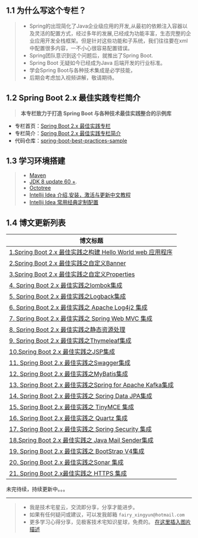 ## 1.1 为什么写这个专栏？
> - Spring的出现简化了Java企业级应用的开发,从最初的依赖注入容器以及灵活的配置方式，经过多年的发展,已经成为功能丰富，生态完整的企业应用开发全栈框架。但是针对这些功能和子系统，我们往往要在xml中配置很多内容，一不小心很容易配置错误。 
> - Spring团队意识到这个问题后，就推出了Spring Boot.
> -  Spring Boot 无疑如今已经成为Java 后端开发的行业标准。
> - 学会Spring Boot与各种技术集成是必学技能，
> - 后期会考虑加入视频讲解，敬请期待。
## 1.2 Spring Boot 2.x 最佳实践专栏简介
> **本专栏致力于打造 Spring Boot 与各种技术最佳实践整合的示例库**

 - 专栏首页：[Spring Boot  2.x 最佳实践专栏](https://xingyun.blog.csdn.net/category_9284593.html)
 - 专栏简介：[Spring Boot 2.x 最佳实践专栏简介](https://xingyun.blog.csdn.net/article/details/103041834) 
- 代码仓库：[spring-boot-best-practices-sample](https://github.com/geekxingyun/spring-boot-best-practices-sample)
## 1.3 学习环境搭建
> -  [Maven](https://xingyun.blog.csdn.net/article/details/91415197) 
> - [JDK 8 update 60 +](https://www.oracle.com/technetwork/java/javase/downloads/index.html).
> - [Octotree](https://www.octotree.io/)
> - [Intellij Idea 介绍,安装，激活与更新中文教程](https://xingyun.blog.csdn.net/article/details/104191661)
> - [Intellij Idea 常用经典定制配置](https://xingyun.blog.csdn.net/article/details/104154430)
## 1.4 博文更新列表
|博文标题|
|--|
| [1.Spring Boot 2.x 最佳实践之构建 Hello World web 应用程序](https://xingyun.blog.csdn.net/article/details/101110483)|
| [2.Spring Boot 2.x 最佳实践之自定义Banner](https://xingyun.blog.csdn.net/article/details/88819151) |  
| [3.Spring Boot 2.x 最佳实践之自定义Properties](https://xingyun.blog.csdn.net/article/details/89408533)|
|[4. Spring Boot 2.x 最佳实践之lombok集成](https://xingyun.blog.csdn.net/article/details/100763122)|
|[5. Spring Boot 2.x 最佳实践之Logback集成](https://xingyun.blog.csdn.net/article/details/88884141)|
|[6. Spring Boot 2.x 最佳实践之 Apache Log4j2 集成](https://xingyun.blog.csdn.net/article/details/100856124)|
|[7. Spring Boot 2.x 最佳实践之 Spring Web MVC 集成](https://xingyun.blog.csdn.net/article/details/89413333)|
|[8. Spring Boot 2.x 最佳实践之静态资源处理](https://xingyun.blog.csdn.net/article/details/92772523)|
|[9. Spring Boot 2.x 最佳实践之Thymeleaf集成](https://xingyun.blog.csdn.net/article/details/89422513)|
|[10.Spring Boot 2.x 最佳实践之JSP集成](https://xingyun.blog.csdn.net/article/details/89413877)|
|[11. Spring Boot 2.x 最佳实践之Swagger集成](https://xingyun.blog.csdn.net/article/details/89420502)|
|[12. Spring Boot 2.x 最佳实践之MyBatis集成](https://xingyun.blog.csdn.net/article/details/97929511)|
|[13. Spring Boot 2.x 最佳实践之Spring for Apache Kafka集成](https://xingyun.blog.csdn.net/article/details/88974967)|
|[14. Spring Boot 2.x 最佳实践之 Spring Data JPA集成](https://xingyun.blog.csdn.net/article/details/101632155)|
|[15. Spring Boot 2.x 最佳实践之 TinyMCE 集成](https://xingyun.blog.csdn.net/article/details/102492921)| 
|[16. Spring Boot 2.x 最佳实践之 Quartz 集成](https://xingyun.blog.csdn.net/article/details/103067196)|
|[17. Spring Boot 2.x 最佳实践之 Spring Security 集成](https://xingyun.blog.csdn.net/article/details/100038318)|
|[18.Spring Boot 2.x 最佳实践之 Java Mail Sender集成](https://xingyun.blog.csdn.net/article/details/103074053)|
|[19. Spring Boot 2.x 最佳实践之 BootStrap V4集成](https://xingyun.blog.csdn.net/article/details/103735434)|
|[20. Spring Boot 2.x 最佳实践之Sonar 集成](https://xingyun.blog.csdn.net/article/details/103754754)|
|[21. Spring Boot 2.x最佳实践之 HTTPS 集成](https://xingyun.blog.csdn.net/article/details/103607879)|

未完待续，持续更新中。。。

---
> - 我是技术宅星云，交流即分享，分享才能进步。
> - 如果有任何疑问或建议，可以发我邮箱 `fairy_xingyun@hotmail.com`
> - 更多学习心得分享，见极客技术宅知识星球，免费的。
> [在这里插入图片描述](https://img-blog.csdnimg.cn/20200211071535606.png?x-oss-process=image/watermark,type_ZmFuZ3poZW5naGVpdGk,shadow_10,text_aHR0cHM6Ly9ibG9nLmNzZG4ubmV0L2hhZHVlcw==,size_16,color_FFFFFF,t_70)
